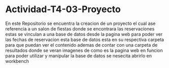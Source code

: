 # Actividad-T4-03-Proyecto
En este Repositorio se encuentra la creacion de un proyecto el cual ase referencia a un salon de fiestas donde se encontrara
las reservaciones estas se vinculan a una base de datos desde la pagina web para poder ver las fechas de reservacion 
esta base de datos esta en su respectiva carpeta para que puedan ver el contenido 
ademas de contar con una carpeta de resultados donde se veran imagenes de como es la pagina web en funcion
para poder utilizar y manipular la base de datos se nesecita abrirlo en workbench
